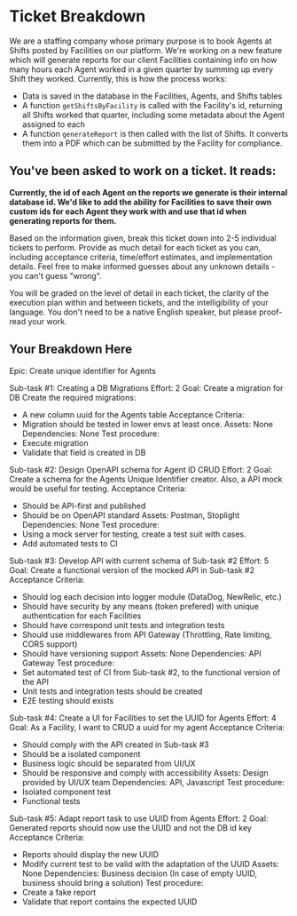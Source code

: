 # Ticket Breakdown
We are a staffing company whose primary purpose is to book Agents at Shifts posted by Facilities on our platform. We're working on a new feature which will generate reports for our client Facilities containing info on how many hours each Agent worked in a given quarter by summing up every Shift they worked. Currently, this is how the process works:

- Data is saved in the database in the Facilities, Agents, and Shifts tables
- A function `getShiftsByFacility` is called with the Facility's id, returning all Shifts worked that quarter, including some metadata about the Agent assigned to each
- A function `generateReport` is then called with the list of Shifts. It converts them into a PDF which can be submitted by the Facility for compliance.

## You've been asked to work on a ticket. It reads:

**Currently, the id of each Agent on the reports we generate is their internal database id. We'd like to add the ability for Facilities to save their own custom ids for each Agent they work with and use that id when generating reports for them.**


Based on the information given, break this ticket down into 2-5 individual tickets to perform. Provide as much detail for each ticket as you can, including acceptance criteria, time/effort estimates, and implementation details. Feel free to make informed guesses about any unknown details - you can't guess "wrong".


You will be graded on the level of detail in each ticket, the clarity of the execution plan within and between tickets, and the intelligibility of your language. You don't need to be a native English speaker, but please proof-read your work.

## Your Breakdown Here

Epic: Create unique identifier for Agents

Sub-task #1: Creating a DB Migrations
Effort: 2
Goal: Create a migration for DB
Create the required migrations:
- A new column uuid for the Agents table
Acceptance Criteria:
- Migration should be tested in lower envs at least once.
Assets: None
Dependencies: None
Test procedure:
- Execute migration
- Validate that field is created in DB

Sub-task #2: Design OpenAPI schema for Agent ID CRUD
Effort: 2
Goal: 
Create a schema for the Agents Unique Identifier creator.
Also, a API mock would be useful for testing.
Acceptance Criteria:
- Should be API-first and published
- Should be on OpenAPI standard
Assets: Postman, Stoplight
Dependencies: None
Test procedure: 
- Using a mock server for testing, create a test suit with cases.
- Add automated tests to CI

Sub-task #3: Develop API with current schema of Sub-task #2
Effort: 5
Goal: Create a functional version of the mocked API in Sub-task #2
Acceptance Criteria: 
- Should log each decision into logger module (DataDog, NewRelic, etc.)
- Should have security by any means (token prefered) with unique authentication for each Facilities
- Should have correspond unit tests and integration tests
- Should use middlewares from API Gateway (Throttling, Rate limiting, CORS support)
- Should have versioning support
Assets: None
Dependencies: API Gateway
Test procedure:
- Set automated test of CI from Sub-task #2, to the functional version of the API
- Unit tests and integration tests should be created
- E2E testing should exists

Sub-task #4: Create a UI for Facilities to set the UUID for Agents
Effort: 4
Goal: As a Facility, I want to CRUD a uuid for my agent
Acceptance Criteria:
- Should comply with the API created in Sub-task #3
- Should be a isolated component
- Business logic should be separated from UI/UX
- Should be responsive and comply with accessibility
Assets: Design provided by UI/UX team
Dependencies: API, Javascript
Test procedure:
- Isolated component test
- Functional tests

Sub-task #5: Adapt report task to use UUID from Agents
Effort: 2
Goal: Generated reports should now use the UUID and not the DB id key
Acceptance Criteria:
- Reports should display the new UUID
- Modify current test to be valid with the adaptation of the UUID
Assets: None
Dependencies: Business decision (In case of empty UUID, business should bring a solution)
Test procedure:
- Create a fake report
- Validate that report contains the expected UUID
